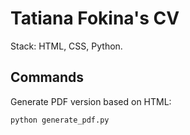 # Tatiana Fokina's CV

Stack: HTML, CSS, Python.

## Commands

Generate PDF version based on HTML:

```bash
python generate_pdf.py
```
